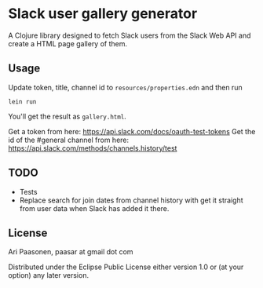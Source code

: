 # Slack user gallery generator

A Clojure library designed to fetch Slack users from the Slack Web API and create a HTML page gallery of them.

## Usage

Update token, title, channel id to `resources/properties.edn` and then run

```
lein run
```

You'll get the result as `gallery.html`.


Get a token from here: https://api.slack.com/docs/oauth-test-tokens
Get the id of the #general channel from here: https://api.slack.com/methods/channels.history/test

## TODO

  * Tests
  * Replace search for join dates from channel history with get it straight from user data when Slack has added it there.

## License

Ari Paasonen, paasar at gmail dot com

Distributed under the Eclipse Public License either version 1.0 or (at
your option) any later version.
